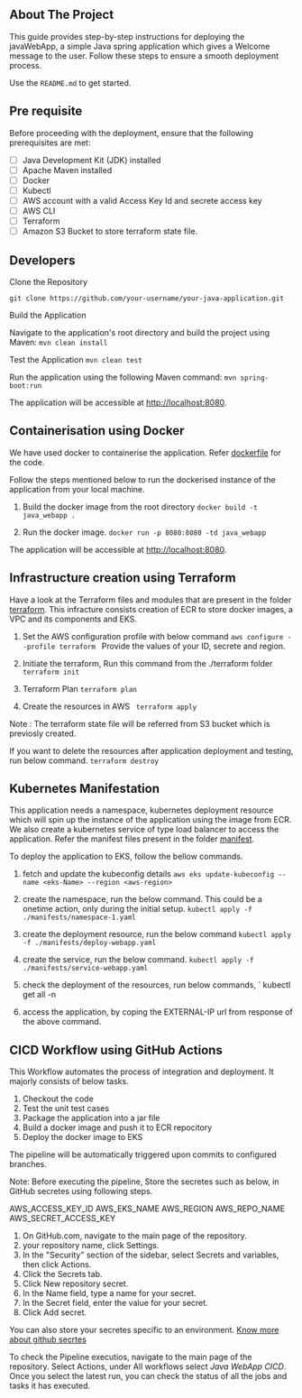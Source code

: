 ## About The Project

This guide provides step-by-step instructions for deploying the javaWebApp, a simple Java spring application which gives a Welcome message to the user. Follow these steps to ensure a smooth deployment process.

Use the `README.md` to get started.

## Pre requisite
Before proceeding with the deployment, ensure that the following prerequisites are met:

- [ ] Java Development Kit (JDK) installed
- [ ] Apache Maven installed
- [ ] Docker
- [ ] Kubectl
- [ ] AWS account with a valid Access Key Id and secrete access key
- [ ] AWS CLI
- [ ] Terraform
- [ ] Amazon S3 Bucket to store terraform state file.

## Developers
Clone the Repository

` git clone https://github.com/your-username/your-java-application.git `

Build the Application

Navigate to the application's root directory and build the project using Maven:
` mvn clean install `

Test the Application 
` mvn clean test `

Run the application using the following Maven command:
` mvn spring-boot:run `

The application will be accessible at [http://localhost:8080](http://localhost:8080).


## Containerisation using Docker

We have used docker to containerise the application. Refer [dockerfile](https://github.com/madhura74/javaWebApp/blob/main/dockerfile) for the code. 

Follow the steps mentioned below to run the dockerised instance of the application from your local machine.

1. Build the docker image from the root directory
` docker build -t java_webapp . `

2. Run the docker image.
` docker run -p 8080:8080 -td java_webapp `

The application will be accessible at [http://localhost:8080](http://localhost:8080).

## Infrastructure creation using Terraform 
Have a look at the Terraform files and modules that are present in the folder [terraform](https://github.com/madhura74/javaWebApp/tree/main/terraform).
This infracture consists creation of ECR to store docker images, a VPC and its components and EKS.

1. Set the AWS configuration profile with below command
`aws configure --profile terraform `
Provide the values of your ID, secrete and region.


2. Initiate the terraform, Run this command from the ./terraform folder 
` terraform init `

3. Terraform Plan
` terraform plan `

4. Create the resources in AWS
` terraform apply`

Note :
The terraform state file will be referred from S3 bucket which is previosly created. 

If you want to delete the resources after application deployment and testing, run below command.
` terraform destroy `


## Kubernetes Manifestation
This application needs a namespace, kubernetes deployment resource which will spin up the instance of the application using the image from ECR.
We also create a kubernetes service of type  load balancer to access the application.
Refer the manifest files present in the folder [manifest](https://github.com/madhura74/javaWebApp/tree/main/manifests).

To deploy the application to EKS, follow the bellow commands.

1. fetch and update the kubeconfig details
` aws eks update-kubeconfig --name <eks-Name> --region <aws-region> `

2. create the namespace, run the below command. This could be a onetime action, only during the initial setup.
` kubectl apply -f ./manifests/namespace-1.yaml ` 

3. create the deployment resource, run the below command
` kubectl apply -f ./manifests/deploy-webapp.yaml ` 

4. create the service, run the below command.
` kubectl apply -f ./manifests/service-webapp.yaml ` 

5. check the deployment of the resources, run below commands,
` kubectl get all -n <your namespace> 

6. access the application, by coping the EXTERNAL-IP url from response of the above command.


## CICD Workflow using GitHub Actions

This Workflow automates the process of integration and deployment. It majorly consists of below tasks.
1. Checkout the code 
2. Test the unit test cases
3. Package the application into a jar file
4. Build a docker image and push it to ECR repocitory
5. Deploy the docker image to EKS

The pipeline will be automatically triggered upon commits to configured branches.

Note: Before executing the pipeline, Store the secretes such as below, in GitHub secretes using following steps. 

AWS_ACCESS_KEY_ID
AWS_EKS_NAME
AWS_REGION
AWS_REPO_NAME
AWS_SECRET_ACCESS_KEY

1. On GitHub.com, navigate to the main page of the repository.
2. your repository name, click  Settings. 
3. In the "Security" section of the sidebar, select  Secrets and variables, then click Actions.
4. Click the Secrets tab.
5. Click New repository secret.
6. In the Name field, type a name for your secret.
7. In the Secret field, enter the value for your secret.
8. Click Add secret.


You can also store your secretes specific to an environment.
[Know more about github secrtes](https://docs.github.com/en/actions/security-guides/using-secrets-in-github-actions)

To check the Pipeline executios, navigate to the main page of the repository.
Select Actions, under All workflows select _Java WebApp CICD_.
Once you select the latest run, you can check the status of all the jobs and tasks it has executed.



